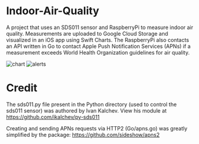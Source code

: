 # Indoor-Air-Quality
A project that uses an SDS011 sensor and RaspberryPi to measure indoor air quality.  Measurements are uploaded to Google Cloud Storage and visualized in an iOS app using Swift Charts. The RaspberryPi also contacts an API written in Go to contact Apple Push Notification Services (APNs) if a measurement exceeds World Health Organization guidelines for air quality.

![chart](https://user-images.githubusercontent.com/84741727/201821855-2bda613c-da7b-4bf3-9c1f-8b7f89a53291.png)
![alerts](https://user-images.githubusercontent.com/84741727/201821860-938e740e-a81d-4001-b63e-f6f5f463181c.png)



# Credit 
The sds011.py file present in the Python directory (used to control the sds011 sensor) was authored by Ivan Kalchev. View his module at https://github.com/ikalchev/py-sds011

Creating and sending APNs requests via HTTP2 (Go/apns.go) was greatly simplified by the package: https://github.com/sideshow/apns2
